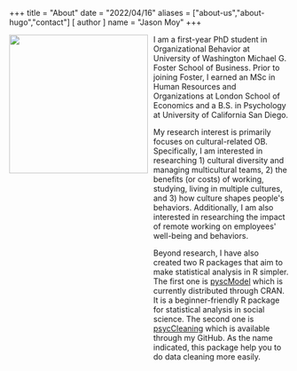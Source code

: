 +++
title = "About"
date = "2022/04/16"
aliases = ["about-us","about-hugo","contact"]
[ author ]
  name = "Jason Moy"
+++

<img src="/jason_moy.png" style = 'float:left; margin: 0px 10px 100% 0px' width = '250px'/>
I am a first-year PhD student in Organizational Behavior at University of Washington Michael G. Foster School of Business. Prior to joining Foster, I earned an MSc in Human Resources and Organizations at London School of Economics and a B.S. in Psychology at University of California San Diego.

My research interest is primarily focuses on cultural-related OB. Specifically, I am interested in researching 1) cultural diversity and managing multicultural teams, 2) the benefits (or costs) of working, studying, living in multiple cultures, and 3) how culture shapes people's behaviors. Additionally, I am also interested in researching the impact of remote working on employees' well-being and behaviors.

Beyond research, I have also created two R packages that aim to make statistical analysis in R simpler. The first one is [pyscModel](https://jasonmoy28.github.io/psycModel/) which is currently distributed through CRAN. It is a beginner-friendly R package for statistical analysis in social science. The second one is [psycCleaning](https://github.com/jasonmoy28/psycCleaning) which is available through my GitHub. As the name indicated, this package help you to do data cleaning more easily.
